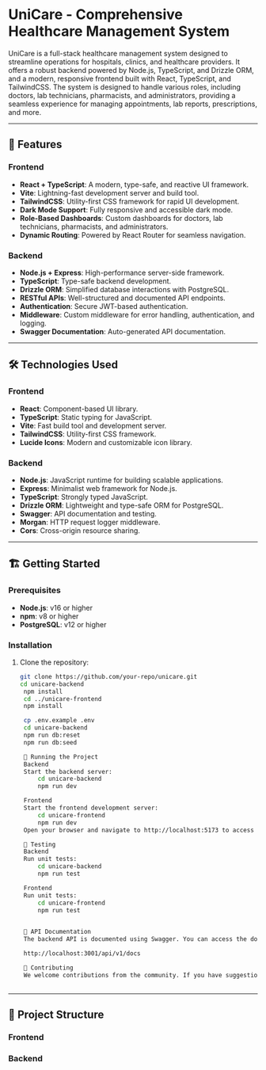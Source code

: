 # UniCare - Comprehensive Healthcare Management System

UniCare is a full-stack healthcare management system designed to streamline operations for hospitals, clinics, and healthcare providers. It offers a robust backend powered by Node.js, TypeScript, and Drizzle ORM, and a modern, responsive frontend built with React, TypeScript, and TailwindCSS. The system is designed to handle various roles, including doctors, lab technicians, pharmacists, and administrators, providing a seamless experience for managing appointments, lab reports, prescriptions, and more.

---

## 🚀 Features

### Frontend
- **React + TypeScript**: A modern, type-safe, and reactive UI framework.
- **Vite**: Lightning-fast development server and build tool.
- **TailwindCSS**: Utility-first CSS framework for rapid UI development.
- **Dark Mode Support**: Fully responsive and accessible dark mode.
- **Role-Based Dashboards**: Custom dashboards for doctors, lab technicians, pharmacists, and administrators.
- **Dynamic Routing**: Powered by React Router for seamless navigation.

### Backend
- **Node.js + Express**: High-performance server-side framework.
- **TypeScript**: Type-safe backend development.
- **Drizzle ORM**: Simplified database interactions with PostgreSQL.
- **RESTful APIs**: Well-structured and documented API endpoints.
- **Authentication**: Secure JWT-based authentication.
- **Middleware**: Custom middleware for error handling, authentication, and logging.
- **Swagger Documentation**: Auto-generated API documentation.

---

## 🛠️ Technologies Used

### Frontend
- **React**: Component-based UI library.
- **TypeScript**: Static typing for JavaScript.
- **Vite**: Fast build tool and development server.
- **TailwindCSS**: Utility-first CSS framework.
- **Lucide Icons**: Modern and customizable icon library.

### Backend
- **Node.js**: JavaScript runtime for building scalable applications.
- **Express**: Minimalist web framework for Node.js.
- **TypeScript**: Strongly typed JavaScript.
- **Drizzle ORM**: Lightweight and type-safe ORM for PostgreSQL.
- **Swagger**: API documentation and testing.
- **Morgan**: HTTP request logger middleware.
- **Cors**: Cross-origin resource sharing.

---

## 🏗️ Getting Started

### Prerequisites
- **Node.js**: v16 or higher
- **npm**: v8 or higher
- **PostgreSQL**: v12 or higher

### Installation

1. Clone the repository:
   ```sh
   git clone https://github.com/your-repo/unicare.git
   cd unicare-backend
    npm install
    cd ../unicare-frontend
    npm install

    cp .env.example .env        
    cd unicare-backend
    npm run db:reset
    npm run db:seed

    🚀 Running the Project
    Backend
    Start the backend server:
        cd unicare-backend
        npm run dev

    Frontend
    Start the frontend development server:
        cd unicare-frontend
        npm run dev
    Open your browser and navigate to http://localhost:5173 to access the application.

    🧪 Testing
    Backend
    Run unit tests:
        cd unicare-backend
        npm run test

    Frontend
    Run unit tests:
        cd unicare-frontend
        npm run test

    
    📜 API Documentation
    The backend API is documented using Swagger. You can access the documentation at:

    http://localhost:3001/api/v1/docs

    🤝 Contributing
    We welcome contributions from the community. If you have suggestions or improvements, please submit a pull request.
    
---

## 📂 Project Structure

### Frontend

### Backend

